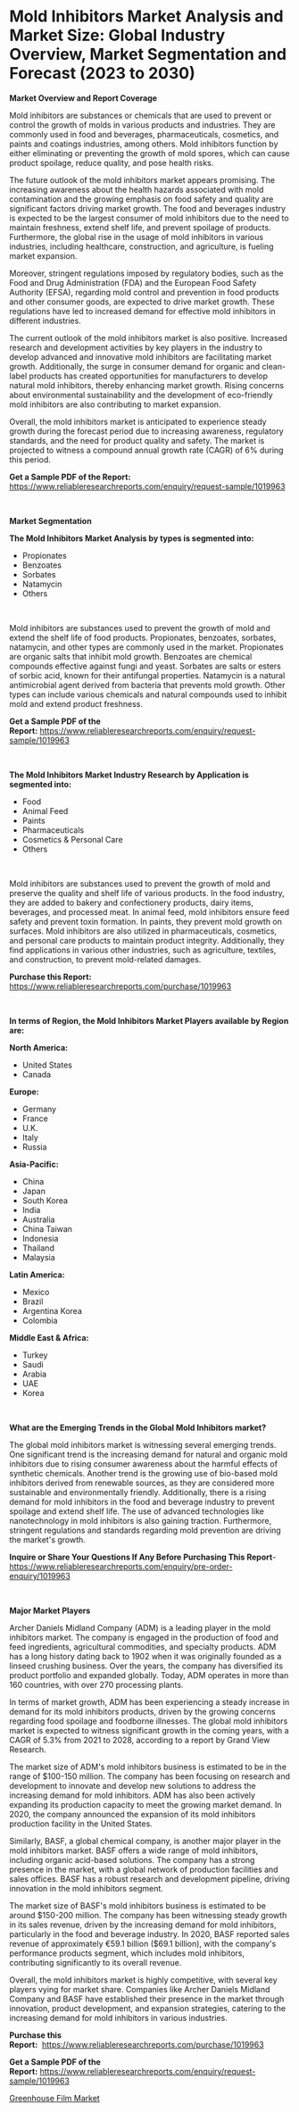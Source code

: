 <p><h1>Mold Inhibitors Market Analysis and Market Size: Global Industry Overview, Market Segmentation and Forecast (2023 to 2030)</h1></p><p><strong>Market Overview and Report Coverage</strong></p>
<p><p>Mold inhibitors are substances or chemicals that are used to prevent or control the growth of molds in various products and industries. They are commonly used in food and beverages, pharmaceuticals, cosmetics, and paints and coatings industries, among others. Mold inhibitors function by either eliminating or preventing the growth of mold spores, which can cause product spoilage, reduce quality, and pose health risks.</p><p>The future outlook of the mold inhibitors market appears promising. The increasing awareness about the health hazards associated with mold contamination and the growing emphasis on food safety and quality are significant factors driving market growth. The food and beverages industry is expected to be the largest consumer of mold inhibitors due to the need to maintain freshness, extend shelf life, and prevent spoilage of products. Furthermore, the global rise in the usage of mold inhibitors in various industries, including healthcare, construction, and agriculture, is fueling market expansion.</p><p>Moreover, stringent regulations imposed by regulatory bodies, such as the Food and Drug Administration (FDA) and the European Food Safety Authority (EFSA), regarding mold control and prevention in food products and other consumer goods, are expected to drive market growth. These regulations have led to increased demand for effective mold inhibitors in different industries.</p><p>The current outlook of the mold inhibitors market is also positive. Increased research and development activities by key players in the industry to develop advanced and innovative mold inhibitors are facilitating market growth. Additionally, the surge in consumer demand for organic and clean-label products has created opportunities for manufacturers to develop natural mold inhibitors, thereby enhancing market growth. Rising concerns about environmental sustainability and the development of eco-friendly mold inhibitors are also contributing to market expansion.</p><p>Overall, the mold inhibitors market is anticipated to experience steady growth during the forecast period due to increasing awareness, regulatory standards, and the need for product quality and safety. The market is projected to witness a compound annual growth rate (CAGR) of 6% during this period.</p></p>
<p><strong>Get a Sample PDF of the Report:</strong> <a href="https://www.reliableresearchreports.com/enquiry/request-sample/1019963">https://www.reliableresearchreports.com/enquiry/request-sample/1019963</a></p>
<p>&nbsp;</p>
<p><strong>Market Segmentation</strong></p>
<p><strong>The Mold Inhibitors Market Analysis by types is segmented into:</strong></p>
<p><ul><li>Propionates</li><li>Benzoates</li><li>Sorbates</li><li>Natamycin</li><li>Others</li></ul></p>
<p>&nbsp;</p>
<p><p>Mold inhibitors are substances used to prevent the growth of mold and extend the shelf life of food products. Propionates, benzoates, sorbates, natamycin, and other types are commonly used in the market. Propionates are organic salts that inhibit mold growth. Benzoates are chemical compounds effective against fungi and yeast. Sorbates are salts or esters of sorbic acid, known for their antifungal properties. Natamycin is a natural antimicrobial agent derived from bacteria that prevents mold growth. Other types can include various chemicals and natural compounds used to inhibit mold and extend product freshness.</p></p>
<p><strong>Get a Sample PDF of the Report:</strong>&nbsp;<a href="https://www.reliableresearchreports.com/enquiry/request-sample/1019963">https://www.reliableresearchreports.com/enquiry/request-sample/1019963</a></p>
<p>&nbsp;</p>
<p><strong>The Mold Inhibitors Market Industry Research by Application is segmented into:</strong></p>
<p><ul><li>Food</li><li>Animal Feed</li><li>Paints</li><li>Pharmaceuticals</li><li>Cosmetics & Personal Care</li><li>Others</li></ul></p>
<p>&nbsp;</p>
<p><p>Mold inhibitors are substances used to prevent the growth of mold and preserve the quality and shelf life of various products. In the food industry, they are added to bakery and confectionery products, dairy items, beverages, and processed meat. In animal feed, mold inhibitors ensure feed safety and prevent toxin formation. In paints, they prevent mold growth on surfaces. Mold inhibitors are also utilized in pharmaceuticals, cosmetics, and personal care products to maintain product integrity. Additionally, they find applications in various other industries, such as agriculture, textiles, and construction, to prevent mold-related damages.</p></p>
<p><strong>Purchase this Report:</strong>&nbsp; <a href="https://www.reliableresearchreports.com/purchase/1019963">https://www.reliableresearchreports.com/purchase/1019963</a></p>
<p>&nbsp;</p>
<p><strong>In terms of Region, the Mold Inhibitors Market Players available by Region are:</strong></p>
<p>
    <p> <strong> North America: </strong>
        <ul>
            <li>United States</li>
            <li>Canada</li>
        </ul>
        </p> 
    <p> <strong> Europe: </strong>
        <ul>
            <li>Germany</li>
            <li>France</li>
            <li>U.K.</li>
            <li>Italy</li>
            <li>Russia</li>
        </ul>
        </p> 
    <p> <strong> Asia-Pacific: </strong>
        <ul>
            <li>China</li>
            <li>Japan</li>
            <li>South Korea</li>
            <li>India</li>
            <li>Australia</li>
            <li>China Taiwan</li>
            <li>Indonesia</li>
            <li>Thailand</li>
            <li>Malaysia</li>
        </ul>
        </p> 
    <p> <strong> Latin America: </strong>
        <ul>
            <li>Mexico</li>
            <li>Brazil</li>
            <li>Argentina Korea</li>
            <li>Colombia</li>
        </ul>
        </p> 
    <p> <strong> Middle East & Africa: </strong>
        <ul>
            <li>Turkey</li>
            <li>Saudi</li>
            <li>Arabia</li>
            <li>UAE</li>
            <li>Korea</li>
        </ul>
    </p>
    </p>
<p>&nbsp;</p>
<p><strong>What are the Emerging Trends in the Global Mold Inhibitors market?</strong></p>
<p><p>The global mold inhibitors market is witnessing several emerging trends. One significant trend is the increasing demand for natural and organic mold inhibitors due to rising consumer awareness about the harmful effects of synthetic chemicals. Another trend is the growing use of bio-based mold inhibitors derived from renewable sources, as they are considered more sustainable and environmentally friendly. Additionally, there is a rising demand for mold inhibitors in the food and beverage industry to prevent spoilage and extend shelf life. The use of advanced technologies like nanotechnology in mold inhibitors is also gaining traction. Furthermore, stringent regulations and standards regarding mold prevention are driving the market's growth.</p></p>
<p><strong>Inquire or Share Your Questions If Any Before Purchasing This Report</strong>- <a href="https://www.reliableresearchreports.com/enquiry/pre-order-enquiry/1019963">https://www.reliableresearchreports.com/enquiry/pre-order-enquiry/1019963</a></p>
<p>&nbsp;</p>
<p><strong>Major Market Players</strong></p>
<p><p>Archer Daniels Midland Company (ADM) is a leading player in the mold inhibitors market. The company is engaged in the production of food and feed ingredients, agricultural commodities, and specialty products. ADM has a long history dating back to 1902 when it was originally founded as a linseed crushing business. Over the years, the company has diversified its product portfolio and expanded globally. Today, ADM operates in more than 160 countries, with over 270 processing plants.</p><p>In terms of market growth, ADM has been experiencing a steady increase in demand for its mold inhibitors products, driven by the growing concerns regarding food spoilage and foodborne illnesses. The global mold inhibitors market is expected to witness significant growth in the coming years, with a CAGR of 5.3% from 2021 to 2028, according to a report by Grand View Research.</p><p>The market size of ADM's mold inhibitors business is estimated to be in the range of $100-150 million. The company has been focusing on research and development to innovate and develop new solutions to address the increasing demand for mold inhibitors. ADM has also been actively expanding its production capacity to meet the growing market demand. In 2020, the company announced the expansion of its mold inhibitors production facility in the United States.</p><p>Similarly, BASF, a global chemical company, is another major player in the mold inhibitors market. BASF offers a wide range of mold inhibitors, including organic acid-based solutions. The company has a strong presence in the market, with a global network of production facilities and sales offices. BASF has a robust research and development pipeline, driving innovation in the mold inhibitors segment.</p><p>The market size of BASF's mold inhibitors business is estimated to be around $150-200 million. The company has been witnessing steady growth in its sales revenue, driven by the increasing demand for mold inhibitors, particularly in the food and beverage industry. In 2020, BASF reported sales revenue of approximately €59.1 billion ($69.1 billion), with the company's performance products segment, which includes mold inhibitors, contributing significantly to its overall revenue.</p><p>Overall, the mold inhibitors market is highly competitive, with several key players vying for market share. Companies like Archer Daniels Midland Company and BASF have established their presence in the market through innovation, product development, and expansion strategies, catering to the increasing demand for mold inhibitors in various industries.</p></p>
<p><strong>Purchase this Report:</strong>&nbsp;&nbsp;<a href="https://www.reliableresearchreports.com/purchase/1019963">https://www.reliableresearchreports.com/purchase/1019963</a></p>
<p></p>
<p><strong>Get a Sample PDF of the Report:</strong>&nbsp;<a href="https://www.reliableresearchreports.com/enquiry/request-sample/1019963">https://www.reliableresearchreports.com/enquiry/request-sample/1019963</a></p>
<p><p><a href="https://github.com/CliffMedina6/Market-Research-Report-List-2/blob/main/greenhouse-film-market.md">Greenhouse Film Market</a></p></p>